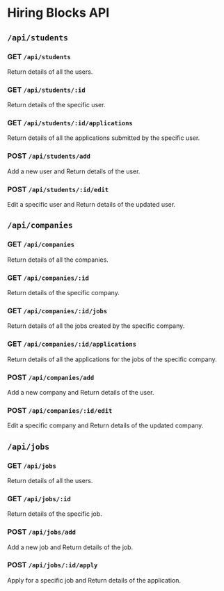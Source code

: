 # Hiring Blocks API

## `/api/students`

### GET `/api/students`

Return details of all the users.

### GET `/api/students/:id`

Return details of the specific user.

### GET `/api/students/:id/applications`

Return details of all the applications submitted by the specific user.

### POST `/api/students/add`

Add a new user and Return details of the user.

### POST `/api/students/:id/edit`

Edit a specific user and Return details of the updated user.

## `/api/companies`

### GET `/api/companies`

Return details of all the companies.

### GET `/api/companies/:id`

Return details of the specific company.

### GET `/api/companies/:id/jobs`

Return details of all the jobs created by the specific company.

### GET `/api/companies/:id/applications`

Return details of all the applications for the jobs of the specific company.

### POST `/api/companies/add`

Add a new company and Return details of the user.

### POST `/api/companies/:id/edit`

Edit a specific company and Return details of the updated company.

## `/api/jobs`

### GET `/api/jobs`

Return details of all the users.

### GET `/api/jobs/:id`

Return details of the specific job.

### POST `/api/jobs/add`

Add a new job and Return details of the job.

### POST `/api/jobs/:id/apply`

Apply for a specific job and Return details of the application.
